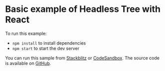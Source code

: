 # Basic example of Headless Tree with React

To run this example:

- `npm install` to install dependencies
- `npm start` to start the dev server

You can run this sample from [Stackblitz](https://stackblitz.com/github/lukasbach/headless-tree/tree/main/examples/basic?preset=node&file=src/main.tsx) or [CodeSandbox](https://codesandbox.io/p/devbox/github/lukasbach/headless-tree/tree/main/examples/basic?file=src/main.tsx). The source code is available on [GitHub](https://github.com/lukasbach/headless-tree/tree/main/examples/basic).

